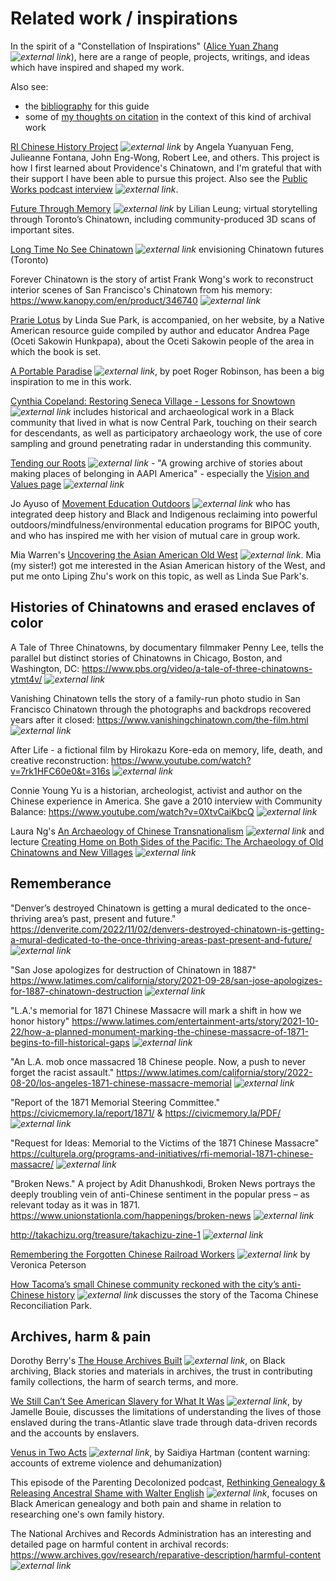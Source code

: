 # Related work / inspirations

In the spirit of a "Constellation of Inspirations" ([Alice Yuan Zhang](https://aliceyuanzhang.com/) *![external link](../images/external-link.gif)*), here are a range of people, projects, writings, and ideas which have inspired and shaped my work. 

Also see:

* the [bibliography](research/bibliography) for this guide
* some of [my thoughts on citation](../citation) in the context of this kind of archival work

[RI Chinese History Project](https://richinesehistory) *![external link](../images/external-link.gif)* by Angela Yuanyuan Feng, Julieanne Fontana, John Eng-Wong, Robert Lee, and others. This project is how I first learned about Providence's Chinatown, and I'm grateful that with their support I have been able to pursue this project. Also see the [Public Works podcast interview](https://podcasts.google.com/feed/aHR0cDovL2ZlZWRzLnNvdW5kY2xvdWQuY29tL3VzZXJzL3NvdW5kY2xvdWQ6dXNlcnM6Mzk2Njc5MDIwL3NvdW5kcy5yc3M/episode/dGFnOnNvdW5kY2xvdWQsMjAxMDp0cmFja3MvNDQyNzQ5MzUx?ep=14) *![external link](../images/external-link.gif)*.

[Future Through Memory](https://futurethroughmemory.lilianleung.com/) *![external link](../images/external-link.gif)* by Lilian Leung; virtual storytelling through Toronto’s Chinatown, including community-produced 3D scans of important sites.

[Long Time No See Chinatown](https://ltnschinatown.com/) *![external link](../images/external-link.gif)* envisioning Chinatown futures (Toronto)

Forever Chinatown is the story of artist Frank Wong's work to reconstruct interior scenes of San Francisco's Chinatown from his memory: https://www.kanopy.com/en/product/346740 *![external link](../images/external-link.gif)*

[Prarie Lotus](https://loc.gov/item/2020945474) by Linda Sue Park, is accompanied, on her website, by a Native American resource guide compiled by author and educator Andrea Page (Oceti Sakowin Hunkpapa), about the Oceti Sakowin people of the area in which the book is set. 

[A Portable Paradise](https://www.theguardian.com/books/2019/nov/02/a-portable-paradise-roger-robinson-poem-of-month) *![external link](../images/external-link.gif)*, by poet Roger Robinson, has been a big inspiration to me in this work.

[Cynthia Copeland: Restoring Seneca Village - Lessons for Snowtown](https://www.youtube.com/watch?v=VNnjxHtg2cw) *![external link](../images/external-link.gif)* includes historical and archaeological work in a Black community that lived in what is now Central Park, touching on their search for descendants, as well as participatory archaeology work, the use of core sampling and ground penetrating radar in understanding this community. 

[Tending our Roots](https://tendingourroots.org/) *![external link](../images/external-link.gif)* - "A growing archive of stories about making places of belonging in AAPI America" - especially the [Vision and Values page](https://tendingourroots.org/vision-values/intersectional-movement-for-justice-and-equity/) *![external link](../images/external-link.gif)*

Jo Ayuso of [Movement Education Outdoors](https://meoutdoorsri.com/) *![external link](../images/external-link.gif)* who has integrated deep history and Black and Indigenous reclaiming into powerful outdoors/mindfulness/environmental education programs for BIPOC youth, and who has inspired me with her vision of mutual care in group work.

Mia Warren's [Uncovering the Asian American Old West](https://www.yesmagazine.org/social-justice/2021/05/13/asian-american-old-west) *![external link](../images/external-link.gif)*. Mia (my sister!) got me interested in the Asian American history of the West, and put me onto Liping Zhu's work on this topic, as well as Linda Sue Park's. 

<!--

Wing on Wo


For Colored Nerds
Mar 29, 2022
Black in Time: The Gilded Age, Bridgerton, & Beyond

https://podcasts.google.com/feed/aHR0cHM6Ly9mZWVkcy5zaW1wbGVjYXN0LmNvbS9ZMTcxSngwMg/episode/MjNhYjc4NzYtMjdiYS00NjMzLWE2ODItZTA0YzI1OTRhMTI0?sa=X&ved=0CAIQx8UHahcKEwjw1cGX37v8AhUAAAAAHQAAAAAQLA

On the "other stories" we deserve about our ancestors and how they are told, and Salli Richardson-Whitfield on protecting Black people and their truths in historical fiction in TV and film.


The Black Digital Archiving project and the Oral Tradition podcast: https://podcasts.google.com/feed/aHR0cHM6Ly9hbmNob3IuZm0vcy82ZmFkZWIyNC9wb2RjYXN0L3Jzcw?sa=X&ved=0CBQQ9sEGahcKEwjo-pTKi778AhUAAAAAHQAAAAAQSw


-->


## Histories of Chinatowns and erased enclaves of color

A Tale of Three Chinatowns, by documentary filmmaker Penny Lee, tells the parallel but distinct stories of Chinatowns in Chicago, Boston, and Washington, DC: https://www.pbs.org/video/a-tale-of-three-chinatowns-ytmt4v/ *![external link](../images/external-link.gif)*

Vanishing Chinatown tells the story of a family-run photo studio in San Francisco Chinatown through the photographs and backdrops recovered years after it closed: https://www.vanishingchinatown.com/the-film.html *![external link](../images/external-link.gif)*

After Life - a fictional film by Hirokazu Kore-eda on memory, life, death, and creative reconstruction: https://www.youtube.com/watch?v=7rk1HFC60e0&t=316s *![external link](../images/external-link.gif)*

Connie Young Yu is a historian, archeologist, activist and author on the Chinese experience in America. She gave a 2010 interview with Community Balance: https://www.youtube.com/watch?v=0XtvCaiKbcQ  *![external link](../images/external-link.gif)*

Laura Ng's [An Archaeology of Chinese Transnationalism](https://gombenn.org/laura-w-ng-gom-benn-riverside-and-san-bernardino-connection/) *![external link](../images/external-link.gif)* and lecture [Creating Home on Both Sides of the Pacific: The Archaeology of Old Chinatowns and New Villages](https://www.youtube.com/watch?v=aCuBngFYLaY) *![external link](../images/external-link.gif)*


## Rememberance

"Denver’s destroyed Chinatown is getting a mural dedicated to the once-thriving area’s past, present and future." https://denverite.com/2022/11/02/denvers-destroyed-chinatown-is-getting-a-mural-dedicated-to-the-once-thriving-areas-past-present-and-future/ *![external link](../images/external-link.gif)*

"San Jose apologizes for destruction of Chinatown in 1887" https://www.latimes.com/california/story/2021-09-28/san-jose-apologizes-for-1887-chinatown-destruction *![external link](../images/external-link.gif)*

"L.A.'s memorial for 1871 Chinese Massacre will mark a shift in how we honor history" https://www.latimes.com/entertainment-arts/story/2021-10-22/how-a-planned-monument-marking-the-chinese-massacre-of-1871-begins-to-fill-historical-gaps *![external link](../images/external-link.gif)*

"An L.A. mob once massacred 18 Chinese people. Now, a push to never forget the racist assault." https://www.latimes.com/california/story/2022-08-20/los-angeles-1871-chinese-massacre-memorial *![external link](../images/external-link.gif)*

"Report of the 1871 Memorial Steering Committee." https://civicmemory.la/report/1871/ & https://civicmemory.la/PDF/ *![external link](../images/external-link.gif)*

"Request for Ideas: Memorial to the Victims of the 1871 Chinese Massacre" https://culturela.org/programs-and-initiatives/rfi-memorial-1871-chinese-massacre/ *![external link](../images/external-link.gif)*

"Broken News." A project by Adit Dhanushkodi, Broken News portrays the deeply troubling vein of anti-Chinese sentiment in the popular press – as relevant today as it was in 1871. https://www.unionstationla.com/happenings/broken-news *![external link](../images/external-link.gif)*

http://takachizu.org/treasure/takachizu-zine-1 *![external link](../images/external-link.gif)*

[Remembering the Forgotten Chinese Railroad Workers](https://www.sapiens.org/archaeology/chinese-railroad-workers-utah/) *![external link](../images/external-link.gif)* by Veronica Peterson 

[How Tacoma’s small Chinese community reckoned with the city’s anti-Chinese history](https://www.seattletimes.com/seattle-news/how-tacomas-small-chinese-community-reckoned-with-the-citys-anti-chinese-history/) *![external link](../images/external-link.gif)* discusses the story of the Tacoma Chinese Reconciliation Park.

## Archives, harm & pain

Dorothy Berry's [The House Archives Built](https://www.uproot.space/features/the-house-archives-built) *![external link](../images/external-link.gif)*, on Black archiving, Black stories and materials in archives, the trust in contributing family collections, the harm of search terms, and more. 

[We Still Can’t See American Slavery for What It Was](https://www.nytimes.com/2022/01/28/opinion/slavery-voyages-data-sets.html) *![external link](../images/external-link.gif)*, by Jamelle Bouie, discusses the limitations of understanding the lives of those enslaved during the trans-Atlantic slave trade through data-driven records and the accounts by enslavers.

[Venus in Two Acts](https://www.moma.org/collection/works/427132) *![external link](../images/external-link.gif)*, by Saidiya Hartman (content warning: accounts of extreme violence and dehumanization) 

This episode of the Parenting Decolonized podcast, [Rethinking Genealogy & Releasing Ancestral Shame with Walter English](https://podcasts.google.com/feed/aHR0cHM6Ly93d3cuc3ByZWFrZXIuY29tL3Nob3cvNDYyOTY0Ni9lcGlzb2Rlcy9mZWVk/episode/aHR0cHM6Ly9hcGkuc3ByZWFrZXIuY29tL2VwaXNvZGUvNTIyMzI4ODc?ep=14) *![external link](../images/external-link.gif)*, focuses on Black American genealogy and both pain and shame in relation to researching one's own family history. 

The National Archives and Records Administration has an interesting and detailed page on harmful content in archival records: https://www.archives.gov/research/reparative-description/harmful-content *![external link](../images/external-link.gif)*



